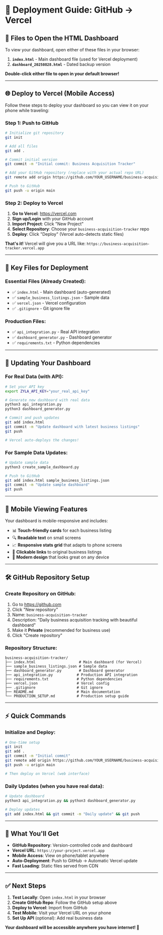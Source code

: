 # 🚀 Deployment Guide: GitHub → Vercel

## 📱 **Files to Open the HTML Dashboard**

To view your dashboard, open either of these files in your browser:

1. **`index.html`** - Main dashboard file (used for Vercel deployment)
2. **`dashboard_20250828.html`** - Dated backup version

**Double-click either file to open in your default browser!**

---

## 🌐 **Deploy to Vercel (Mobile Access)**

Follow these steps to deploy your dashboard so you can view it on your phone while traveling:

### Step 1: Push to GitHub

```bash
# Initialize git repository
git init

# Add all files
git add .

# Commit initial version
git commit -m "Initial commit: Business Acquisition Tracker"

# Add your GitHub repository (replace with your actual repo URL)
git remote add origin https://github.com/YOUR_USERNAME/business-acquisition-tracker.git

# Push to GitHub
git push -u origin main
```

### Step 2: Deploy to Vercel

1. **Go to Vercel**: https://vercel.com
2. **Sign up/Login** with your GitHub account
3. **Import Project**: Click "New Project" 
4. **Select Repository**: Choose your `business-acquisition-tracker` repo
5. **Deploy**: Click "Deploy" (Vercel auto-detects static files)

**That's it!** Vercel will give you a URL like: `https://business-acquisition-tracker.vercel.app`

---

## 📁 **Key Files for Deployment**

### Essential Files (Already Created):
- ✅ `index.html` - Main dashboard (auto-generated)
- ✅ `sample_business_listings.json` - Sample data
- ✅ `vercel.json` - Vercel configuration
- ✅ `.gitignore` - Git ignore file

### Production Files:
- ✅ `api_integration.py` - Real API integration
- ✅ `dashboard_generator.py` - Dashboard generator
- ✅ `requirements.txt` - Python dependencies

---

## 🔄 **Updating Your Dashboard**

### For Real Data (with API):
```bash
# Set your API key
export ZYLA_API_KEY="your_real_api_key"

# Generate new dashboard with real data
python3 api_integration.py
python3 dashboard_generator.py

# Commit and push updates
git add index.html
git commit -m "Update dashboard with latest business listings"
git push

# Vercel auto-deploys the changes!
```

### For Sample Data Updates:
```bash
# Update sample data
python3 create_sample_dashboard.py

# Push to GitHub
git add index.html sample_business_listings.json
git commit -m "Update sample dashboard"
git push
```

---

## 📱 **Mobile Viewing Features**

Your dashboard is mobile-responsive and includes:

- 📊 **Touch-friendly cards** for each business listing
- 🔍 **Readable text** on small screens  
- 📈 **Responsive stats grid** that adapts to phone screens
- 🔗 **Clickable links** to original business listings
- 🎨 **Modern design** that looks great on any device

---

## 🛠 **GitHub Repository Setup**

### Create Repository on GitHub:
1. Go to https://github.com
2. Click "New repository"
3. Name: `business-acquisition-tracker`
4. Description: "Daily business acquisition tracking with beautiful dashboard"
5. Make it **Private** (recommended for business use)
6. Click "Create repository"

### Repository Structure:
```
business-acquisition-tracker/
├── index.html                    # Main dashboard (for Vercel)
├── sample_business_listings.json # Sample data
├── dashboard_generator.py        # Dashboard generator
├── api_integration.py           # Production API integration
├── requirements.txt             # Python dependencies
├── vercel.json                  # Vercel config
├── .gitignore                   # Git ignore
├── README.md                    # Main documentation
└── PRODUCTION_SETUP.md          # Production setup guide
```

---

## ⚡ **Quick Commands**

### Initialize and Deploy:
```bash
# One-time setup
git init
git add .
git commit -m "Initial commit"
git remote add origin https://github.com/YOUR_USERNAME/business-acquisition-tracker.git
git push -u origin main

# Then deploy on Vercel (web interface)
```

### Daily Updates (when you have real data):
```bash
# Update dashboard
python3 api_integration.py && python3 dashboard_generator.py

# Deploy updates
git add index.html && git commit -m "Daily update" && git push
```

---

## 🔗 **What You'll Get**

- **GitHub Repository**: Version-controlled code and dashboard
- **Vercel URL**: `https://your-project.vercel.app` 
- **Mobile Access**: View on phone/tablet anywhere
- **Auto-Deployment**: Push to GitHub → Automatic Vercel update
- **Fast Loading**: Static files served from CDN

---

## ✅ **Next Steps**

1. **Test Locally**: Open `index.html` in your browser
2. **Create GitHub Repo**: Follow the GitHub setup above  
3. **Deploy to Vercel**: Import from GitHub
4. **Test Mobile**: Visit your Vercel URL on your phone
5. **Set Up API** (optional): Add real business data

**Your dashboard will be accessible anywhere you have internet! 📱**
